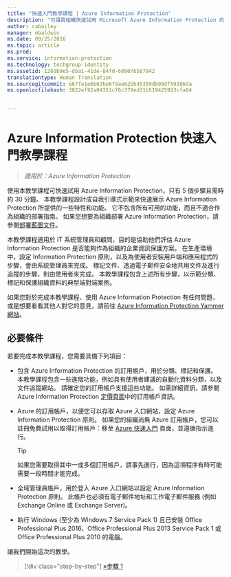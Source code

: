 ```yaml
---
title: "快速入門教學課程 | Azure Information Protection"
description: "可讓貴組織快速試用 Microsoft Azure Information Protection 的簡介教學課程，需時約 30 分鐘。"
author: cabailey
manager: mbaldwin
ms.date: 09/25/2016
ms.topic: article
ms.prod: 
ms.service: information-protection
ms.technology: techgroup-identity
ms.assetid: 1260b9e5-dba1-41de-84fd-609076587842
translationtype: Human Translation
ms.sourcegitcommit: e67fe1e6b63be679ae62bb45359db98df59386da
ms.openlocfilehash: 3022ef92a04351c76c370ed31b519425923cfa04


---
```


# Azure Information Protection 快速入門教學課程 

>*適用於：Azure Information Protection*

使用本教學課程可快速試用 Azure Information Protection，只有 5 個步驟且需時約 30 分鐘。 本教學課程設計成自我引導式示範來快速展示 Azure Information Protection 所提供的一些特性和功能。 它不包含所有可用的功能，而且不適合作為組織的部署指南。 如果您想要為組織部署 Azure Information Protection，請參閱[部署藍圖文件](../plan-design/deployment-roadmap.md)。 

本教學課程適用於 IT 系統管理員和顧問，目的是協助他們評估 Azure Information Protection 是否能夠作為組織的企業資訊保護方案。 在生產環境中，設定 Information Protection 原則，以及為使用者安裝用戶端和應用程式的步驟，會由系統管理員來完成。 標記文件、透過電子郵件安全地共用文件及進行追蹤的步驟，則由使用者來完成。 本教學課程包含上述所有步驟，以示範分類、標記和保護組織資料的典型端對端案例。 

如果您對於完成本教學課程、使用 Azure Information Protection 有任何問題，或是想要看看其他人對它的意見，請前往 [Azure Information Protection Yammer 網站](https://www.yammer.com/askipteam/#/threads/inGroup?type=in_group&feedId=8652489&view=all)。

## 必要條件 
若要完成本教學課程，您需要具備下列項目：

- 包含 Azure Information Protection 的訂用帳戶，用於分類、標記和保護。 本教學課程包含一些進階功能，例如具有使用者建議的自動化資料分類，以及文件追蹤網站。 請確定您的訂用帳戶支援這些功能。 如需詳細資訊，請參閱 Azure Information Protection [定價頁面](https://go.microsoft.com/fwlink/?LinkId=827589)中的訂用帳戶資訊。

- Azure 的訂用帳戶，以便您可以存取 Azure 入口網站，設定 Azure Information Protection 原則。 如果您的組織尚無 Azure 訂用帳戶，您可以註冊免費試用以取得訂用帳戶：移至 [Azure 快速入門](https://account.windowsazure.com/organization) 頁面，並遵循指示進行。

  > [!TIP] 
  > 如果您需要取得其中一或多個訂用帳戶，請事先進行，因為這項程序有時可能需要一段時間才能完成。

- 全域管理員帳戶，用於登入 Azure 入口網站以設定 Azure Information Protection 原則。 此帳戶也必須有電子郵件地址和工作電子郵件服務 (例如 Exchange Online 或 Exchange Server)。

- 執行 Windows (至少為 Windows 7 Service Pack 1) 且已安裝 Office Professional Plus 2016、Office Professional Plus 2013 Service Pack 1 或 Office Professional Plus 2010 的電腦。 

讓我們開始這次的教學。

>[!div class="step-by-step"]
[&#187;步驟 1](infoprotect-tutorial-step1.md)





<!--HONumber=Sep16_HO4-->


